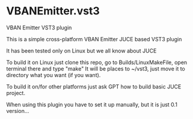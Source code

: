 # VBANEmitter.vst3
VBAN Emitter VST3 plugin

This is a simple cross-platform VBAN Emitter JUCE based VST3 plugin

It has been tested only on Linux but we all know about JUCE

To build it on Linux just clone this repo, go to Builds/LinuxMakeFile, open terminal there and type "make"
It will be places to ~/vst3, just move it to directory what you want (if you want).

To build it on/for other platforms just ask GPT how to build basic JUCE project.

When using this plugin you have to set it up manually, but it is just 0.1 version...
